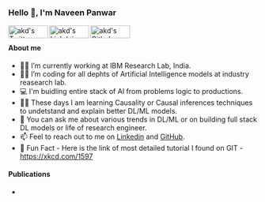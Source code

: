 ### Hello 👋, I'm Naveen Panwar

<!--
**panwarnaveen9/panwarnaveen9** is a ✨ _special_ ✨ repository because its `README.md` (this file) appears on your GitHub profile.

Here are some informatics to get you started:
-->

<a href="https://twitter.com/panwarnaveen9" target="_blank">
  <img align="left" alt="akd's Twitter" width="80px" height="26px" src="https://img.shields.io/badge/Twitter-1DA1F2?style=for-the-badge&logo=Twitter&logoColor=white" />
</a>
<a href="https://www.linkedin.com/in/panwarnaveen9/" target="_blank">
  <img align="left" alt="akd's Linkdein" width="80px"  height="26px" src="https://img.shields.io/badge/Linkedin-0A66C2?style=for-the-badge&logo=Linkedin&logoColor=white" />
</a>
<a href="https://github.com/panwarnaveen9"  target="_blank">
  <img align="left" alt="akd's Github" width="80px"  height="26px" src="https://img.shields.io/badge/Github-181717?style=for-the-badge&logo=Github&logoColor=white" />
</a>

<br>

#### About me

- 👨‍🔬 I’m currently working at IBM Research Lab, India. 
- 🧑‍💻 I’m coding for all dephts of Artificial Intelligence models at industry reasearch lab. 
- 💻 I'm buidling entire stack of AI from problems logic to productions. 
- 🧑‍🎓 These days I am learning Causality or Causal inferences techniques to undetstand and explain better DL/ML models.  
- 💬 You can ask me about various trends in DL/ML or on building full stack DL models or life of research engineer. 
- 📫 Feel to reach out to me on [Linkedin](https://in.linkedin.com/in/panwarnaveen9) and [GitHub](https://github.com/panwarnaveen9/panwarnaveen9). 
- 👻 Fun Fact - Here is the link of most detailed tutorial I found on GIT - https://xkcd.com/1597

#### Publications 

- 
